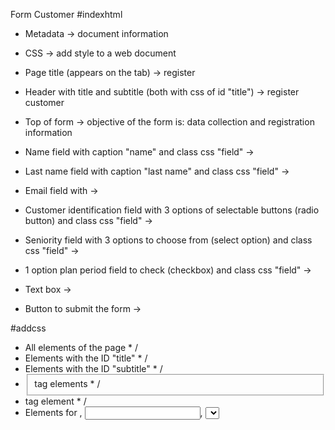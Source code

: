 Form Customer 
 #indexhtml
 - Metadata ->
 document information 

 - CSS ->
 add style to a web document

 - Page title (appears on the tab) ->
 register 

 - Header with title and subtitle (both with css of id "title") ->
 register customer 

 - Top of form ->
 objective of the form is: data collection and registration information

 - Name field with caption "name" and class css "field" ->
 - Last name field with caption "last name" and class css "field" -> 
 - Email field with ->
 - Customer identification field with 3 options of selectable buttons (radio button) and class css "field" ->
 - Seniority field with 3 options to choose from (select option) and class css "field" ->
 - 1 option plan period field to check (checkbox) and class css "field" ->
 - Text box ->
 - Button to submit the form ->
 
 #addcss
 - All elements of the page * /
 - Elements with the ID "title" * /
 - Elements with the ID "subtitle" * /
 - <fieldset> tag elements * /
 - <body> tag element * /
 - Elements for <body>, <input>, <Select>, <textarea> and <button> tags * /
 - Elements of class "group" in the states of the pseudoclasses before "and" after "* /
 - Elements of class "group" in the state of the "after" pseudo-class * /
 - Class elements "field" * /
 - Class elements "field" from <label> tag * /
 - Class elements "field" or "group" from <fieldset> tag * /
 -  Class elements "field" of <input> tags with text and email attribute, <select> tag and <textarea> tag * /
 - <select> and <option> tag "field" class elements * /
 -  Class element "field" with tag <input>, <select> and <textarea> burrows with status of pseudo-class "focus" * /
 -  Class element "button" * /
 -  Class element "button" with the status of the pseudo-class "hover" * /
 - Button and <select> tag elements * /
